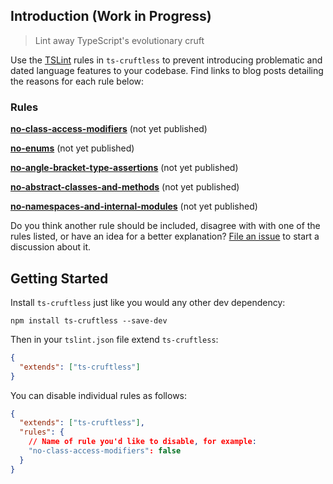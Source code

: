 ## Introduction (Work in Progress)

> Lint away TypeScript's evolutionary cruft

Use the [TSLint](https://palantir.github.io/tslint/) rules in `ts-cruftless` to prevent introducing problematic and dated language features to your codebase. Find links to blog posts detailing the reasons for each rule below:

### Rules

[**no-class-access-modifiers**](#TODO) (not yet published)

[**no-enums**](#TODO) (not yet published)

[**no-angle-bracket-type-assertions**](#TODO) (not yet published)

[**no-abstract-classes-and-methods**](#TODO) (not yet published)

[**no-namespaces-and-internal-modules**](#TODO) (not yet published)

Do you think another rule should be included, disagree with with one of the rules listed, or have an idea for a better explanation? [File an issue](https://github.com/bradenhs/ts-cruftless/issues/new) to start a discussion about it.

## Getting Started

Install `ts-cruftless` just like you would any other dev dependency:

```
npm install ts-cruftless --save-dev
```

Then in your `tslint.json` file extend `ts-cruftless`:

```json
{
  "extends": ["ts-cruftless"]
}
```

You can disable individual rules as follows:

```json
{
  "extends": ["ts-cruftless"],
  "rules": {
    // Name of rule you'd like to disable, for example:
    "no-class-access-modifiers": false
  }
}
```
